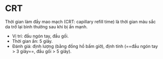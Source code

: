 # CRT  
Thời gian làm đầy mao mạch (CRT: capillary refill time) là thời gian màu sắc da trở lại bình thường sau khi bị ấn mạnh.  
- Vị trí: đầu ngón tay, đầu gối.  
- Thời gian ấn: 5 giây.  
- Đánh giá: định lượng (bằng đồng hồ bấm giờ), định tính (==đầu ngón tay > 3 giây==, đầu gối > 5 giây).  
  
  
